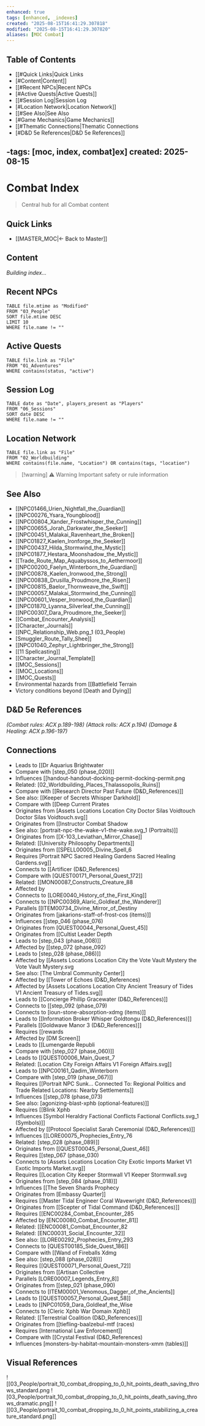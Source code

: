 ```yaml
---
enhanced: true
tags: [enhanced, _indexes]
created: "2025-08-15T16:41:29.307818"
modified: "2025-08-15T16:41:29.307820"
aliases: [MOC Combat]
---
```


## Table of Contents
- [[#Quick Links|Quick Links
- [#Content|Content]]
- [[#Recent NPCs|Recent NPCs
- [#Active Quests|Active Quests]]
- [[#Session Log|Session Log
- [#Location Network|Location Network]]
- [[#See Also|See Also
- [#Game Mechanics|Game Mechanics]]
- [[#Thematic Connections|Thematic Connections
- [#D&D 5e References|D&D 5e References]]

-tags: [moc, index, combat]ex]
created: 2025-08-15
---

# Combat Index

> Central hub for all Combat content

## Quick Links
- [[MASTER_MOC|← Back to Master]]

## Content
*Building index...*

## Recent NPCs
```dataview
TABLE file.mtime as "Modified"
FROM "03_People"
SORT file.mtime DESC
LIMIT 10
WHERE file.name != ""
```

## Active Quests
```dataview
TABLE file.link as "File"
FROM "01_Adventures"
WHERE contains(status, "active")
```

## Session Log
```dataview
TABLE date as "Date", players_present as "Players"
FROM "06_Sessions"
SORT date DESC
WHERE file.name != ""
```

## Location Network
```dataview
TABLE file.link as "File"
FROM "02_Worldbuilding"
WHERE contains(file.name, "Location") OR contains(tags, "location")
```

> [!warning] ⚠️ Warning
> Important safety or rule information

## See Also
- [[NPC01466_Urien_Nightfall_the_Guardian]]
- [[NPC00276_Ysara_Youngblood]]
- [[NPC00804_Xander_Frostwhisper_the_Cunning]]
- [[NPC00655_Jorah_Darkwater_the_Seeker]]
- [[NPC00451_Malakai_Ravenheart_the_Broken]]
- [[NPC01827_Kaelen_Ironforge_the_Seeker]]
- [[NPC00437_Hilda_Stormwind_the_Mystic]]
- [[NPC01877_Hestara_Moonshadow_the_Mystic]]
- [[Trade_Route_Map_Aquabyssos_to_Aethermoor]]
- [[NPC00200_Faelyn_Winterborn_the_Guardian]]
- [[NPC00878_Kaelen_Ironwood_the_Strong]]
- [[NPC00838_Drusilla_Proudmore_the_Risen]]
- [[NPC00815_Baelor_Thornweave_the_Swift]]
- [[NPC00057_Malakai_Stormwind_the_Cunning]]
- [[NPC00601_Vesper_Ironwood_the_Guardian]]
- [[NPC01870_Lyanna_Silverleaf_the_Cunning]]
- [[NPC00307_Dara_Proudmore_the_Seeker]]
- [[Combat_Encounter_Analysis]]
- [[Character_Journals]]
- [[NPC_Relationship_Web.png_1 (03_People)
- [Smuggler_Route_Tally_Shee]]
- [[NPC01040_Zephyr_Lightbringer_the_Strong]]
- [[11 Spellcasting]]
- [[Character_Journal_Template]]
- [[MOC_Sessions]]
- [[MOC_Locations]]
- [[MOC_Quests]]
- Environmental hazards from [[Battlefield Terrain
- Victory conditions beyond [Death and Dying]]

## D&D 5e References

*(Combat rules: ACX p.189-198)*
*(Attack rolls: ACX p.194)*
*(Damage & Healing: ACX p.196-197)*

## Connections

- Leads to [[Dr Aquarius Brightwater
- Compare with [step_050 (phase_020)]]
- Influences [[handout-handout-docking-permit-docking-permit.png
- Related: [02_Worldbuilding_Places_Thalassopolis_Ruins]]
- Compare with [[Research Director Past Future (D&D_References)]]
- See also: [[Keeper of Secrets Whisper Darkhold]]
- Compare with [[Deep Current Pirates
- Originates from [Assets Locations Location City Doctor Silas Voidtouch Doctor Silas Voidtouch.svg]]
- Originates from [[Instructor Combat Shadow
- See also: [portrait-npc-the-wake-v1-the-wake.svg_1 (Portraits)]]
- Originates from [[X-103_Leviathan_Mirror_Chase]]
- Related: [[University Philosophy Departments]]
- Originates from [[SPELL00005_Divine_Spell_6
- Requires [Portrait NPC Sacred Healing Gardens Sacred Healing Gardens.svg]]
- Connects to [[Artificer (D&D_References)
- Compare with [QUEST00171_Personal_Quest_172]]
- Related: [[MON00087_Constructs_Creature_88
- Affected by
- Connects to [LORE0040_History_of_the_First_King]]
- Connects to [[NPC00369_Alaric_Goldleaf_the_Wanderer]]
- Parallels [[ITEM00734_Divine_Mirror_of_Destiny
- Originates from [jakarions-staff-of-frost-cos (items)]]
- Influences [[step_046 (phase_076)
- Originates from [QUEST00044_Personal_Quest_45]]
- Originates from [[Cultist Leader Depth
- Leads to [step_043 (phase_008)]]
- Affected by [[step_072 (phase_092)
- Leads to [step_028 (phase_086)]]
- Affected by [[Assets Locations Location City the Vote Vault Mystery the Vote Vault Mystery.svg
- See also: [The Umbral Community Center]]
- Affected by [[Tower of Echoes (D&D_References)
- Affected by [Assets Locations Location City Ancient Treasury of Tides V1 Ancient Treasury of Tides.svg]]
- Leads to [[Concierge Phillip Gracewater (D&D_References)]]
- Connects to [[step_092 (phase_079)
- Connects to [ioun-stone-absorption-xdmg (items)]]
- Leads to [[Information Broker Whisper Goldtongu (D&D_References)]]
- Parallels [[Goldwave Manor 3 (D&D_References)]]
- Requires [[rewards
- Affected by [DM Screen]]
- Leads to [[Lumengarde Republi
- Compare with [step_027 (phase_060)]]
- Leads to [[QUEST00006_Main_Quest_7
- Related: [Location City Foreign Affairs V1 Foreign Affairs.svg]]
- Leads to [[NPC00161_Qadim_Winterborn
- Compare with [step_019 (phase_067)]]
- Requires [[Portrait NPC Sunk... Connected To: Regional Politics and Trade Related Locations: Nearby Settlements]]
- Influences [[step_078 (phase_073)
- See also: [agonizing-blast-xphb (optional-features)]]
- Requires [[Blink Xphb
- Influences [Symbol Heraldry Factional Conflicts Factional Conflicts.svg_1 (Symbols)]]
- Affected by [[Protocol Specialist Sarah Ceremonial (D&D_References)]]
- Influences [[LORE00075_Prophecies_Entry_76
- Related: [step_028 (phase_089)]]
- Originates from [[QUEST00045_Personal_Quest_46]]
- Requires [[step_067 (phase_030)
- Connects to [Assets Locations Location City Exotic Imports Market V1 Exotic Imports Market.svg]]
- Requires [[Location City Keeper Stormwall V1 Keeper Stormwall.svg
- Originates from [step_084 (phase_018)]]
- Influences [[The Seven Shards Prophecy
- Originates from [Embassy Quarter]]
- Requires [[Master Tidal Engineer Coral Wavewright (D&D_References)]]
- Originates from [[Scepter of Tidal Command (D&D_References)]]
- Requires [[ENC00284_Combat_Encounter_285
- Affected by [ENC00080_Combat_Encounter_81]]
- Related: [[ENC00081_Combat_Encounter_82
- Related: [ENC00031_Social_Encounter_32]]
- See also: [[LORE00292_Prophecies_Entry_293
- Connects to [QUEST00185_Side_Quest_186]]
- Compare with [[Wand of Fireballs Xdmg
- See also: [step_088 (phase_028)]]
- Requires [[QUEST00071_Personal_Quest_72]]
- Originates from [[Artisan Collective
- Parallels [LORE00007_Legends_Entry_8]]
- Originates from [[step_021 (phase_090)
- Connects to [ITEM00001_Venomous_Dagger_of_the_Ancients]]
- Leads to [[QUEST00057_Personal_Quest_58]]
- Leads to [[NPC01059_Dara_Goldleaf_the_Wise
- Connects to [Cleric Xphb War Domain Xphb]]
- Related: [[Terrestrial Coalition (D&D_References)]]
- Originates from [[tiefling-baalzebul-mtf (races)
- Requires [International Law Enforcement]]
- Compare with [[Crystal Festival (D&D_References)
- Influences [monsters-by-habitat-mountain-monsters-xmm (tables)]]

## Visual References
![[03_People/portrait_10_combat_dropping_to_0_hit_points_death_saving_throws_standard.png
![03_People/portrait_10_combat_dropping_to_0_hit_points_death_saving_throws_dramatic.png]]
![[03_People/portrait_10_combat_dropping_to_0_hit_points_stabilizing_a_creature_standard.png]]
